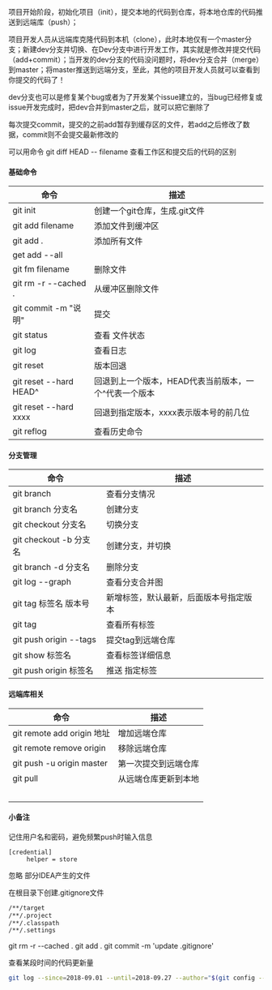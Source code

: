 项目开始阶段，初始化项目（init），提交本地的代码到仓库，将本地仓库的代码推送到远端库（push）；

项目开发人员从远端库克隆代码到本机（clone），此时本地仅有一个master分支；新建dev分支并切换、在Dev分支中进行开发工作，其实就是修改并提交代码（add+commit）；当开发的dev分支的代码没问题时，将dev分支合并（merge）到master；将master推送到远端分支，至此，其他的项目开发人员就可以查看到你提交的代码了！

dev分支也可以是修复某个bug或者为了开发某个issue建立的，当bug已经修复或issue开发完成时，把dev合并到master之后，就可以把它删除了



每次提交commit，提交的之前add暂存到缓存区的文件，若add之后修改了数据，commit则不会提交最新修改的

可以用命令	git diff HEAD -- filename	查看工作区和提交后的代码的区别

#### 基础命令

| 命令                   | 描述                                                  |
| ---------------------- | ----------------------------------------------------- |
| git init               | 创建一个git仓库，生成.git文件                         |
| git add filename       | 添加文件到缓冲区                                      |
| git add .              | 添加所有文件                                          |
| get add --all          |                                                       |
| git fm filename        | 删除文件                                              |
| git rm -r --cached .   | 从缓冲区删除文件                                      |
| git commit -m "说明"   | 提交                                                  |
| git status             | 查看 文件状态                                         |
| git log                | 查看日志                                              |
| git reset              | 版本回退                                              |
| git reset --hard HEAD^ | 回退到上一个版本，HEAD代表当前版本，一个^代表一个版本 |
| git reset --hard xxxx  | 回退到指定版本，xxxx表示版本号的前几位                |
| git reflog             | 查看历史命令                                          |



#### 分支管理

| 命令                   | 描述                                   |
| ---------------------- | -------------------------------------- |
| git branch             | 查看分支情况                           |
| git branch 分支名      | 创建分支                               |
| git checkout 分支名    | 切换分支                               |
| git checkout -b 分支名 | 创建分支，并切换                       |
| git branch -d 分支名   | 删除分支                               |
| git log --graph        | 查看分支合并图                         |
| git tag 标签名 版本号  | 新增标签，默认最新，后面版本号指定版本 |
| git tag                | 查看所有标签                           |
| git push origin --tags | 提交tag到远端仓库                      |
| git show 标签名        | 查看标签详细信息                       |
| git push origin 标签名 | 推送 指定标签                          |



#### 远端库相关

| 命令                       | 描述                 |
| -------------------------- | -------------------- |
| git remote add origin 地址 | 增加远端仓库         |
| git remote remove origin   | 移除远端仓库         |
| git push -u origin master  | 第一次提交到远端仓库 |
| git pull                   | 从远端仓库更新到本地 |
|                            |                      |
|                            |                      |
|                            |                      |
|                            |                      |
|                            |                      |

#### 小备注

记住用户名和密码，避免频繁push时输入信息

```
[credential]
     helper = store
```

忽略 部分IDEA产生的文件

在根目录下创建.gitignore文件

```tex
/**/target
/**/.project
/**/.classpath
/**/.settings
```

git rm -r --cached .
git add .
git commit -m 'update .gitignore'

查看某段时间的代码更新量

```bash
git log --since=2018-09.01 --until=2018-09.27 --author="$(git config --get user.name)"
```


